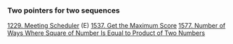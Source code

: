 
### Two pointers for two sequences
[1229. Meeting Scheduler]() (E)
[1537. Get the Maximum Score]() 
[1577. Number of Ways Where Square of Number Is Equal to Product of Two Numbers]() 